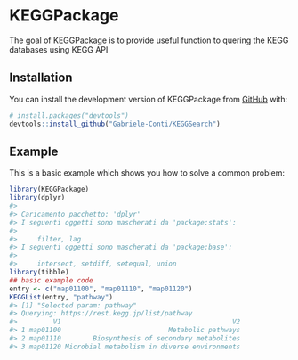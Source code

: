 
<!-- README.md is generated from README.Rmd. Please edit that file -->

# KEGGPackage

<!-- badges: start -->
<!-- badges: end -->

The goal of KEGGPackage is to provide useful function to quering the
KEGG databases using KEGG API

## Installation

You can install the development version of KEGGPackage from
[GitHub](https://github.com/) with:

``` r
# install.packages("devtools")
devtools::install_github("Gabriele-Conti/KEGGSearch")
```

## Example

This is a basic example which shows you how to solve a common problem:

``` r
library(KEGGPackage)
library(dplyr)
#> 
#> Caricamento pacchetto: 'dplyr'
#> I seguenti oggetti sono mascherati da 'package:stats':
#> 
#>     filter, lag
#> I seguenti oggetti sono mascherati da 'package:base':
#> 
#>     intersect, setdiff, setequal, union
library(tibble)
## basic example code
entry <- c("map01100", "map01110", "map01120")
KEGGList(entry, "pathway")
#> [1] "Selected param: pathway"
#> Querying: https://rest.kegg.jp/list/pathway
#>         V1                                           V2
#> 1 map01100                           Metabolic pathways
#> 2 map01110        Biosynthesis of secondary metabolites
#> 3 map01120 Microbial metabolism in diverse environments
```
